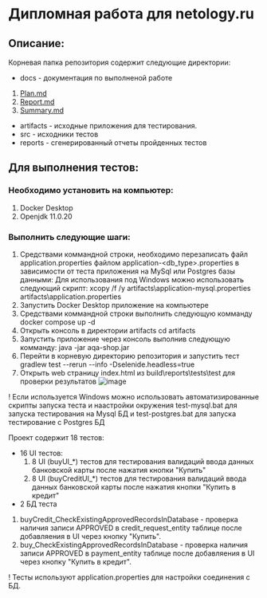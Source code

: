 # Дипломная работа для netology.ru

## Описание:
Корневая папка репозитория содержит следующие директории: 
- docs - документация по выполненой работе
1. [Plan.md](docs/Plan.md)
2. [Report.md](docs/Report.md)
3. [Summary.md](docs/Summary.md)
- artifacts - исходные приложения для тестирования.
- src - исходники тестов
- reports - сгенерированный отчеты пройденных тестов
    
## Для выполнения тестов:

### Необходимо установить на компьютер:
  1. Docker Desktop
  2. Openjdk 11.0.20

### Выполнить следующие шаги:
  1. Средствами коммандной строки, необходимо перезаписать файл application.properties файлом application-<db_type>.properties в зависимости от теста приложения на MySql или Postgres базы данными:
  Для использования под Windows можно использовать следующий скрипт:
  xcopy /f /y artifacts\application-mysql.properties artifacts\application.properties
  2. Запустить Docker Desktop приложение на компьютере
  3. Средствами коммандной строки выполнить следующую комманду
     docker compose up -d
  4. Открыть консоль в директории artifacts
     cd artifacts
  5. Запустить приложение через консоль выполнив следующую комманду:
    java -jar aqa-shop.jar
  6. Перейти в корневую директорию репозитория и запустить тест
    gradlew test --rerun --info -Dselenide.headless=true
  7. Открыть web страницу index.html из build\reports\tests\test для проверки результатов
     ![image](https://github.com/n1ska/diploma/assets/130662674/10fd2bcf-62cd-40cb-b7da-20f5c4b81449)
   
! Если используется Windows можно использовать автоматизированные скрипты запуска теста и наастройки окружения
test-mysql.bat для запуска тестирования на Mysql БД и test-postgres.bat для запуска тестирование c Postgres БД

  Проект содержит 18 тестов:
  
- 16 UI тестов:
  1. 8 UI (buyUI_*) тестов для тестирования валидаций ввода данных банковской карты после нажатия кнопки "Купить"
  2. 8 UI (buyCreditUI_*) тестов для тестирования валидаций ввода данных банковской карты после нажатия кнопки "Купить в кредит"
 - 2 БД теста 
  1. buyCredit_CheckExistingApprovedRecordsInDatabase - проверка наличия записи APPROVED в credit_request_entity таблице после добавляения в UI через кнопку "Купить".
 2. buy_CheckExistingApprovedRecordsInDatabase - проверка наличия записи APPROVED в payment_entity таблице после добавляения в UI через кнопку "Купить в кредит".

! Тесты используют application.properties для настройки соединения с БД.
